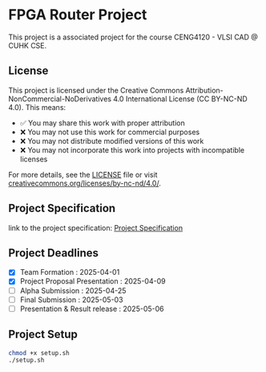 # FPGA Router Project

This project is a associated project for the course CENG4120 - VLSI CAD @ CUHK CSE. 

## License

This project is licensed under the Creative Commons Attribution-NonCommercial-NoDerivatives 4.0 International License (CC BY-NC-ND 4.0). This means:

- ✅ You may share this work with proper attribution
- ❌ You may not use this work for commercial purposes
- ❌ You may not distribute modified versions of this work
- ❌ You may not incorporate this work into projects with incompatible licenses

For more details, see the [LICENSE](LICENSE) file or visit [creativecommons.org/licenses/by-nc-nd/4.0/](https://creativecommons.org/licenses/by-nc-nd/4.0/).

## Project Specification

link to the project specification: [Project Specification](https://docs.google.com/document/d/1j5CG7rs7Lly9z2geyGshsqmxCjwI-02XgDg34WKzxnc/edit?tab=t.0#heading=h.w9vrcq760723)

## Project Deadlines 

- [x] Team Formation : 2025-04-01
- [x] Project Proposal Presentation : 2025-04-09
- [ ] Alpha Submission : 2025-04-25
- [ ] Final Submission : 2025-05-03
- [ ] Presentation & Result release : 2025-05-06

## Project Setup

```bash
chmod +x setup.sh
./setup.sh
```
